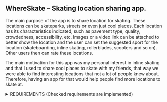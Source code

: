 ## **WhereSkate** – Skating location sharing app.

The main purpose of the app is to share location for skating. These locations can be skateparks, streets or even just cool places. Each location has its characteristics indicated, such as pavement type, quality, crowdedness, accessibility, etc. Images or a video link can be attached to better show the location and the user can set the suggested sport for the location (skateboarding, inline skating, rollerblades, scooters and so on). Other users then can rate these locations.

The main motivation for this app was my personal interest in inline skating and that I used to share cool places to skate with my friends, that way we were able to find interesting locations that not a lot of people knew about. Therefore, having an app for that would help people find more locations to skate at.

<details>
<summary>REQUIREMENTS (Checked requirements are implemented) </summary>
<br>
  
**Must Have:**

- [x] As a user, I want to be able to add skating locations on a map.
- [x] As a user, I want to be able to see other user&#39;s added locations.
- [x] As a user, I want to be able to edit or delete my locations.

**Should have:**

- [x] As a user, I want to be able to add characteristics to my locations.
- [ ] As a user, I want to be able to rate other user&#39;s locations.
- [ ] As a user, I want to be able to share a location on other apps.
- [x]	As a user, I want to be able to use google maps to navigate to the location.
- [ ] As a user, I want to be able to sort locations by type of sport and/or location type, user.

**Could have:**

- [x] As a user, I want to be able to add images and a video link for the locations.
- [x] As a user, I want to be able to set my profile picture, username, and other info. (Partially)
- [x] As a user, I want to be able to see my profile statistics, such as average location rating. (Partially)
- [ ] As a user, I want to receive notification when a new location has been added in my local area.
- [ ] As a user, I want to be able to comment on other user’s shared locations.

**Won&#39;t have:**

- [ ] As a user, I want to be able to create routes.
- [ ] As a user, I want to be able to import locations from other apps.
</details>
